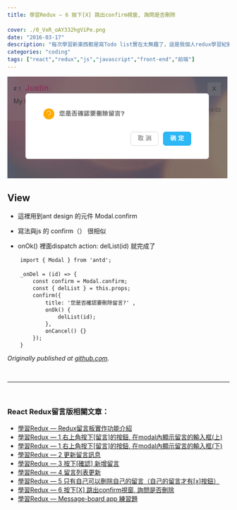```yaml
---
title: 學習Redux — 6 按下[X] 跳出confirm視窗, 詢問是否刪除

cover: ./0_VxR_oAY332hgViPe.png
date: "2016-03-17"
description: "每次學習新東西都是寫Todo list實在太無趣了，這是我個人redux學習紀錄：使用react與redux開發一個留言板，並且把相關程式碼放在github上供參考"
categories: "coding"
tags: ["react","redux","js","javascript","front-end","前端"]
---
```


![](./0_0yC0iqoWA2beBzrY.png)


## View

* 這裡用到ant design 的元件 Modal.confirm

* 寫法與js 的 confirm（） 很相似

* onOk() 裡面dispatch action: delList(id) 就完成了

```
    import { Modal } from 'antd';

    _onDel = (id) => {
        const confirm = Modal.confirm;
        const { delList } = this.props;
        confirm({
            title: '您是否確認要刪除留言?' ,
            onOk() {
                delList(id);
            },
            onCancel() {}
        });
    }
```

*Originally published at [github.com](https://github.com/justin3737/redux-message-board/issues/6).*



<br/>
<hr/>
<br/>


### React Redux留言版相關文章：
- <a href="/blog/react-redux-messageboard-0-intro/">學習Redux — Redux留言板實作功能介紹</a><br/>
- <a href="/blog/react-redux-messageboard-1/">學習Redux — 1 右上角按下[留言]的按鈕, 在modal內顯示留言的輸入框(上)</a><br/>
- <a href="/blog/react-redux-messageboard-1-2/">學習Redux — 1 右上角按下[留言]的按鈕, 在modal內顯示留言的輸入框(下)</a><br/>
- <a href="/blog/react-redux-messageboard-2">學習Redux — 2 更新留言訊息</a><br/>
- <a href="/blog/react-redux-messageboard-3/">學習Redux — 3 按下[確認] 新增留言</a><br/>
- <a href="/blog/react-redux-messageboard-4/">學習Redux — 4 留言列表更新</a><br/>
- <a href="/blog/react-redux-messageboard-5/">學習Redux — 5 只有自己可以刪除自己的留言（自己的留言才有[x]按鈕）</a><br/>
- <a href="/blog/react-redux-messageboard-6/">學習Redux — 6 按下[X] 跳出confirm視窗, 詢問是否刪除</a><br/>
- <a href="/blog/react-redux-messageboard-7-practice/">學習Redux — Message-board app 練習題</a><br/>